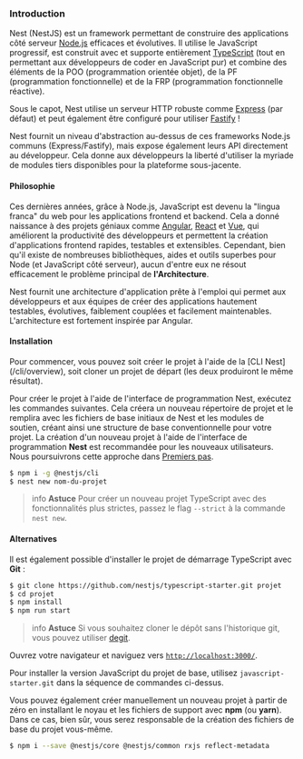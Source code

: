 ### Introduction

Nest (NestJS) est un framework permettant de construire des applications côté serveur [Node.js](https://nodejs.org/) efficaces et évolutives. Il utilise le JavaScript progressif, est construit avec et supporte entièrement [TypeScript](http://www.typescriptlang.org/) (tout en permettant aux développeurs de coder en JavaScript pur) et combine des éléments de la POO (programmation orientée objet), de la PF (programmation fonctionnelle) et de la FRP (programmation fonctionnelle réactive).

Sous le capot, Nest utilise un serveur HTTP robuste comme [Express](https://expressjs.com/) (par défaut) et peut également être configuré pour utiliser [Fastify](https://github.com/fastify/fastify) !

Nest fournit un niveau d'abstraction au-dessus de ces frameworks Node.js communs (Express/Fastify), mais expose également leurs API directement au développeur. Cela donne aux développeurs la liberté d'utiliser la myriade de modules tiers disponibles pour la plateforme sous-jacente.

#### Philosophie

Ces dernières années, grâce à Node.js, JavaScript est devenu la "lingua franca" du web pour les applications frontend et backend. Cela a donné naissance à des projets géniaux comme [Angular](https://angular.io/), [React](https://github.com/facebook/react) et [Vue](https://github.com/vuejs/vue), qui améliorent la productivité des développeurs et permettent la création d'applications frontend rapides, testables et extensibles. Cependant, bien qu'il existe de nombreuses bibliothèques, aides et outils superbes pour Node (et JavaScript côté serveur), aucun d'entre eux ne résout efficacement le problème principal de **l'Architecture**.

Nest fournit une architecture d'application prête à l'emploi qui permet aux développeurs et aux équipes de créer des applications hautement testables, évolutives, faiblement couplées et facilement maintenables. L'architecture est fortement inspirée par Angular.

#### Installation

Pour commencer, vous pouvez soit créer le projet à l'aide de la [CLI Nest] (/cli/overview), soit cloner un projet de départ (les deux produiront le même résultat).

Pour créer le projet à l'aide de l'interface de programmation Nest, exécutez les commandes suivantes. Cela créera un nouveau répertoire de projet et le remplira avec les fichiers de base initiaux de Nest et les modules de soutien, créant ainsi une structure de base conventionnelle pour votre projet. La création d'un nouveau projet à l'aide de l'interface de programmation **Nest** est recommandée pour les nouveaux utilisateurs. Nous poursuivrons cette approche dans [Premiers pas](first-steps).

```bash
$ npm i -g @nestjs/cli
$ nest new nom-du-projet
```

> info **Astuce** Pour créer un nouveau projet TypeScript avec des fonctionnalités plus strictes, passez le flag `--strict` à la commande `nest new`.

#### Alternatives

Il est également possible d'installer le projet de démarrage TypeScript avec **Git** :

```bash
$ git clone https://github.com/nestjs/typescript-starter.git projet
$ cd projet
$ npm install
$ npm run start
```

> info **Astuce** Si vous souhaitez cloner le dépôt sans l'historique git, vous pouvez utiliser [degit](https://github.com/Rich-Harris/degit).

Ouvrez votre navigateur et naviguez vers [`http://localhost:3000/`](http://localhost:3000/).

Pour installer la version JavaScript du projet de base, utilisez `javascript-starter.git` dans la séquence de commandes ci-dessus.

Vous pouvez également créer manuellement un nouveau projet à partir de zéro en installant le noyau et les fichiers de support avec **npm** (ou **yarn**). Dans ce cas, bien sûr, vous serez responsable de la création des fichiers de base du projet vous-même.

```bash
$ npm i --save @nestjs/core @nestjs/common rxjs reflect-metadata
```
